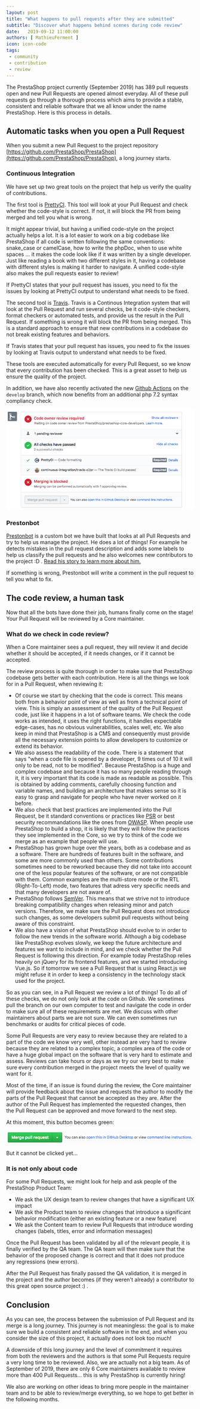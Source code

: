 ```yaml
---
layout: post
title: "What happens to pull requests after they are submitted"
subtitle: "Discover what happens behind scenes during code review"
date:   2019-09-12 11:00:00
authors: [ MathieuFerment ]
icon: icon-code
tags:
 - community
 - contribution
 - review
---
```



The PrestaShop project currently (September 2019) has 389 pull requests open and new Pull Requests are opened almost everyday. All of these pull requests go through a thorough process which aims to provide a stable, consistent and reliable software that we all know under the name PrestaShop. Here is this process in details.

## Automatic tasks when you open a Pull Request

When you submit a new Pull Request to the project repository [https://github.com/PrestaShop/PrestaShop](https://github.com/PrestaShop/PrestaShop), a long journey starts.

### Continuous Integration

We have set up two great tools on the project that help us verify the quality of contributions.

The first tool is [PrettyCI](https://prettyci.com/). This tool will look at your Pull Request and check whether the code-style is correct. If not, it will block the PR from being merged and tell you what is wrong.

It might appear trivial, but having a unified code-style on the project actually helps a lot. It is a lot easier to work on a big codebase like PrestaShop if all code is written following the same conventions: snake_case or camelCase, how to write the phpDoc, when to use white spaces ... it makes the code look like if it was written by a single developer. Just like reading a book with two different styles in it, having a codebase with different styles is making it harder to navigate. A unified code-style also makes the pull requests easier to review!

If PrettyCI states that your pull request has issues, you need to fix the issues by looking at PrettyCI output to understand what needs to be fixed.

The second tool is [Travis](http://travis-ci.org/). Travis is a Continous Integration system that will look at the Pull Request and run several checks, be it code-style checkers, format checkers or automated tests, and provide us the result in the Pull Request. If something is wrong it will block the PR from being merged. This is a standard approach to ensure that new contributions in a codebase do not break existing features and behaviors.

If Travis states that your pull request has issues, you need to fix the issues by looking at Travis output to understand what needs to be fixed.

These tools are executed automatically for every Pull Request, so we know that every contribution has been checked. This is a great asset to help us ensure the quality of the project.

In addition, we have also recently activated the new [Github Actions](https://github.com/features/actions) on the `develop` branch, which now benefits from an additional php 7.2 syntax compliancy check.

![CI tools on github](/assets/images/2019/09/CI-github-tools.png)

### Prestonbot

[Prestonbot](https://github.com/PrestaShop/prestonbot) is a custom bot we have built that looks at all Pull Requests and try to help us manage the project. He does a lot of things! For example he detects mistakes in the pull request description and adds some labels to help us classify the pull requests and he also welcomes new contributors to the project :D . [Read his story to learn more about him.](http://build.prestashop.com/news/prestonbot-reaches-stable-version/)

If something is wrong, Prestonbot will write a comment in the pull request to tell you what to fix.

## The code review, a human task

Now that all the bots have done their job, humans finally come on the stage! Your Pull Request will be reviewed by a Core maintainer.

### What do we check in code review?

When a Core maintainer sees a pull request, they will review it and decide whether it should be accepted, if it needs changes, or if it cannot be accepted.

The review process is quite thorough in order to make sure that PrestaShop codebase gets better with each contribution. Here is all the things we look for in a Pull Request, when reviewing it:

- Of course we start by checking that the code is correct. This means both from a behavior point of view as well as from a technical point of view. This is simply an assessment of the quality of the Pull Request code, just like it happens in a lot of software teams. We check the code works as intended, it uses the right functions, it handles expectable edge-cases, has no obvious vulnerabilities, scales well, etc. We also keep in mind that PrestaShop is a CMS and consequently must provide all the necessary extension points to allow developers to customize or extend its behavior.
- We also assess the readability of the code. There is a statement that says "when a code file is opened by a developer, 9 times out of 10 it will only to be read, not to be modified". Because PrestaShop is a huge and complex codebase and because it has so many people reading through it, it is very important that its code is made as readable as possible. This is obtained by adding comments, carefully choosing function and variable names, and building an architecture that makes sense so it is easy to grasp and navigate for people who have never worked on it before.
- We also check that best practices are implemented into the Pull Request, be it standard conventions or practices like [PSR](https://www.php-fig.org/psr/) or best security recommandations like the ones from [OWASP](https://www.owasp.org/). When people use PrestaShop to build a shop, it is likely that they will follow the practices they see implemented in the Core, so we try to think of the code we merge as an example that people will use.
- PrestaShop has grown huge over the years, both as a codebase and as a software. There are hundreds of features built in the software, and some are more commonly used than others. Some contributions sometimes need to be reworked because they did not take into account one of the less popular features of the software, or are not compatible with them. Common examples are the multi-store mode or the RTL (Right-To-Left) mode, two features that adress very specific needs and that many developers are not aware of.
- PrestaShop follows [SemVer](https://semver.org/). This means that we strive not to introduce breaking compatibility changes when releasing minor and patch versions. Therefore, we make sure the Pull Request does not introduce such changes, as some developers submit pull requests without being aware of this constraint.
- We also have a vision of what PrestaShop should evolve to in order to follow the new trends in the software world. Although a big codebase like PrestaShop evolves slowly, we keep the future architecture   and features we want to include in mind, and we check whether the Pull Request is following this direction. For example today PrestaShop relies heavily on jQuery for its frontend features, and we started introducing Vue.js. So if tomorrow we see a Pull Request that is using React.js we might refuse it in order to keep a consistency in the technology stack used for the project.

So as you can see, in a Pull Request we review a lot of things! To do all of these checks, we do not only look at the code on Github. We sometimes pull the branch on our own computer to test and navigate the code in order to make sure all of these requirements are met. We discuss with other maintainers about parts we are not sure. We can even sometimes run benchmarks or audits for critical pieces of code.

Some Pull Requests are very easy to review because they are related to a part of the code we know very well, other instead are very hard to review because they are related to a complex topic, a complex area of the code or have a huge global impact on the software that is very hard to estimate and assess. Reviews can take hours or days as we try our very best to make sure every contribution merged in the project meets the level of quality we want for it.

Most of the time, if an issue is found during the review, the Core maintainer will provide feedback about the issue and requests the author to modify the parts of the Pull Request that cannot be accepted as they are. After the author of the Pull Request has implemented the requested changes, then the Pull Request can be approved and move forward to the next step.

At this moment, this button becomes green:

![Merge button on github](/assets/images/2019/09/Merge-Button.png)

But it cannot be clicked yet...

### It is not only about code

For some Pull Requests, we might look for help and ask people of the PrestaShop Product Team:

- We ask the UX design team to review changes that have a significant UX impact 
- We ask the Product team to review changes that introduce a significant behavior modification (either an existing feature or a new feature)
- We ask the Content team to review Pull Requests that introduce wording changes (labels, titles, error and information messages)

Once the Pull Request has been validated by all of the relevant people, it is finally verified by the QA team. The QA team will then make sure that the behavior of the proposed change is correct and that it does not produce any regressions (new errors).

After the Pull Request has finally passed the QA validation, it is merged in the project and the author becomes (if they weren't already) a contributor to this great open source project :) .

## Conclusion

As you can see, the process between the submission of Pull Request and its merge is a long journey. This journey is not meaningless: the goal is to make sure we build a consistent and reliable software in the end, and when you consider the size of this project, it actually does not look too much!

A downside of this long journey and the level of commitment it requires from both the reviewers and the authors is that some Pull Requests require a very long time to be reviewed. Also, we are actually not a big team. As of September of 2019, there are only 6 Core maintainers available to review more than 400 Pull Requests... this is why PrestaShop is currently hiring!

We also are working on other ideas to bring more people in the maintainer team and to be able to review/merge everything, so we hope to get better in the following months.
